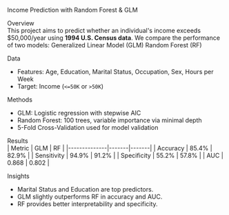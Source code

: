 Income Prediction with Random Forest & GLM

Overview  
This project aims to predict whether an individual's income exceeds $50,000/year using **1994 U.S. Census data**. We compare the performance of two models:
Generalized Linear Model (GLM)
Random Forest (RF)

Data  
- Features: Age, Education, Marital Status, Occupation, Sex, Hours per Week  
- Target: Income (`<=50K` or `>50K`)

Methods  
- GLM: Logistic regression with stepwise AIC  
- Random Forest: 100 trees, variable importance via minimal depth  
- 5-Fold Cross-Validation used for model validation

Results  
| Metric       | GLM   | RF    |
|--------------|-------|-------|
| Accuracy     | 85.4% | 82.9% |
| Sensitivity  | 94.9% | 91.2% |
| Specificity  | 55.2% | 57.8% |
| AUC          | 0.868 | 0.802 |

Insights  
- Marital Status and Education are top predictors.  
- GLM slightly outperforms RF in accuracy and AUC.  
- RF provides better interpretability and specificity.
